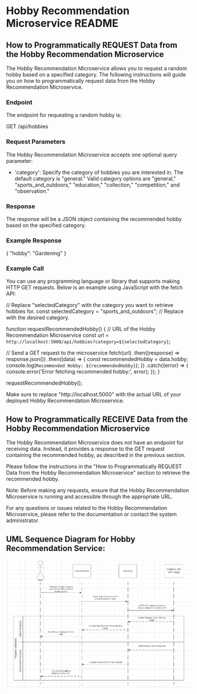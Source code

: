 # Hobby Recommendation Microservice README

## How to Programmatically REQUEST Data from the Hobby Recommendation Microservice
The Hobby Recommendation Microservice allows you to request a random hobby based on a specified category. The following instructions will guide you on how to programmatically request data from the Hobby Recommendation Microservice.

### Endpoint
The endpoint for requesting a random hobby is:

GET /api/hobbies

### Request Parameters
The Hobby Recommendation Microservice accepts one optional query parameter:

 - 'category': Specify the category of hobbies you are interested in. The default category is "general." Valid category options are "general," "sports_and_outdoors," "education," "collection," "competition," and "observation."

### Response
The response will be a JSON object containing the recommended hobby based on the specified category.

### Example Response

{
  "hobby": "Gardening"
}

### Example Call
You can use any programming language or library that supports making HTTP GET requests. Below is an example using JavaScript with the fetch API:

// Replace "selectedCategory" with the category you want to retrieve hobbies for.
const selectedCategory = "sports_and_outdoors"; // Replace with the desired category.

function requestRecommendedHobby() {
  // URL of the Hobby Recommendation Microservice
  const url = `http://localhost:5000/api/hobbies?category=${selectedCategory}`;

  // Send a GET request to the microservice
  fetch(url)
    .then((response) => response.json())
    .then((data) => {
      const recommendedHobby = data.hobby;
      console.log(`Recommended Hobby: ${recommendedHobby}`);
    })
    .catch((error) => {
      console.error('Error fetching recommended hobby:', error);
    });
}

requestRecommendedHobby();

Make sure to replace "http://localhost:5000" with the actual URL of your deployed Hobby Recommendation Microservice.

## How to Programmatically RECEIVE Data from the Hobby Recommendation Microservice
The Hobby Recommendation Microservice does not have an endpoint for receiving data. Instead, it provides a response to the GET request containing the recommended hobby, as described in the previous section.

Please follow the instructions in the "How to Programmatically REQUEST Data from the Hobby Recommendation Microservice" section to retrieve the recommended hobby.

Note: Before making any requests, ensure that the Hobby Recommendation Microservice is running and accessible through the appropriate URL.

For any questions or issues related to the Hobby Recommendation Microservice, please refer to the documentation or contact the system administrator.

## UML Sequence Diagram for Hobby Recommendation Service:
![ExportServiceUML](hobbyService.png)
